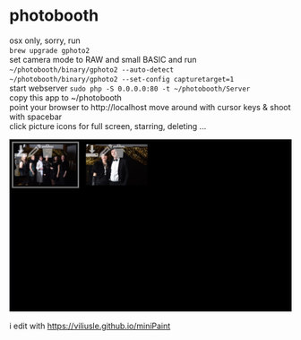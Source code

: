 # photobooth

osx only, sorry, run  
`brew upgrade gphoto2`  
set camera mode to RAW and small BASIC and run  
`~/photobooth/binary/gphoto2 --auto-detect`  
`~/photobooth/binary/gphoto2 --set-config capturetarget=1`  
start webserver
`sudo php -S 0.0.0.0:80 -t ~/photobooth/Server`  
copy this app to ~/photobooth  
point your browser to http://localhost
move around with cursor keys & shoot with spacebar  
click picture icons for full screen, starring, deleting ...

![screenshot](screenshot.jpg "overview. ...")  

i edit with https://viliusle.github.io/miniPaint 
